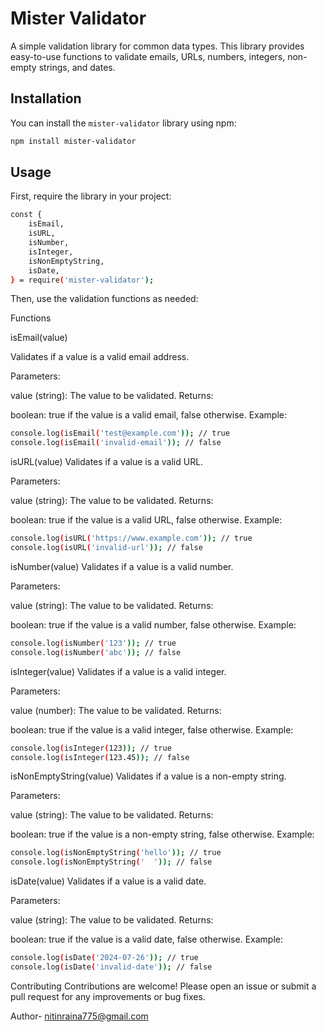 # Mister Validator

A simple validation library for common data types. This library provides easy-to-use functions to validate emails, URLs, numbers, integers, non-empty strings, and dates.

## Installation

You can install the `mister-validator` library using npm:

```bash
npm install mister-validator

```
## Usage
First, require the library in your project:
```bash
const {
    isEmail,
    isURL,
    isNumber,
    isInteger,
    isNonEmptyString,
    isDate,
} = require('mister-validator');

```
Then, use the validation functions as needed:

Functions

isEmail(value)

Validates if a value is a valid email address.

Parameters:

value (string): The value to be validated.
Returns:

 boolean: true if the value is a valid email, false otherwise.
Example:

```bash
console.log(isEmail('test@example.com')); // true
console.log(isEmail('invalid-email')); // false
```
isURL(value)
Validates if a value is a valid URL.

Parameters:

value (string): The value to be validated.
Returns:

boolean: true if the value is a valid URL, false otherwise.
Example:

```bash
console.log(isURL('https://www.example.com')); // true
console.log(isURL('invalid-url')); // false

```
isNumber(value)
Validates if a value is a valid number.

Parameters:

value (string): The value to be validated.
Returns:

boolean: true if the value is a valid number, false otherwise.
Example:

```bash
console.log(isNumber('123')); // true
console.log(isNumber('abc')); // false

```
isInteger(value)
Validates if a value is a valid integer.

Parameters:

value (number): The value to be validated.
Returns:

boolean: true if the value is a valid integer, false otherwise.
Example:

```bash
console.log(isInteger(123)); // true
console.log(isInteger(123.45)); // false

```
isNonEmptyString(value)
Validates if a value is a non-empty string.

Parameters:

value (string): The value to be validated.
Returns:

boolean: true if the value is a non-empty string, false otherwise.
Example:

```bash
console.log(isNonEmptyString('hello')); // true
console.log(isNonEmptyString('  ')); // false

```
isDate(value)
Validates if a value is a valid date.

Parameters:

value (string): The value to be validated.
Returns:

boolean: true if the value is a valid date, false otherwise.
Example:

```bash
console.log(isDate('2024-07-26')); // true
console.log(isDate('invalid-date')); // false
```
Contributing
Contributions are welcome! Please open an issue or submit a pull request for any improvements or bug fixes.


Author- nitinraina775@gmail.com

